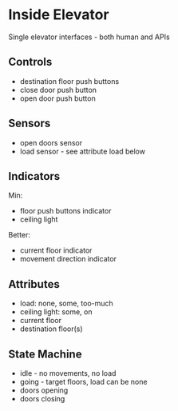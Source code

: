 # Inside Elevator

Single elevator interfaces - both human and APIs

## Controls

* destination floor push buttons
* close door push button
* open door push button

## Sensors

* open doors sensor
* load sensor - see attribute load below

## Indicators

Min:

* floor push buttons indicator
* ceiling light

Better:

* current floor indicator
* movement direction indicator

## Attributes

* load: none, some, too-much
* ceiling light: some, on
* current floor
* destination floor(s)

## State Machine

* idle - no movements, no load
* going - target floors, load can be none
* doors opening
* doors closing
